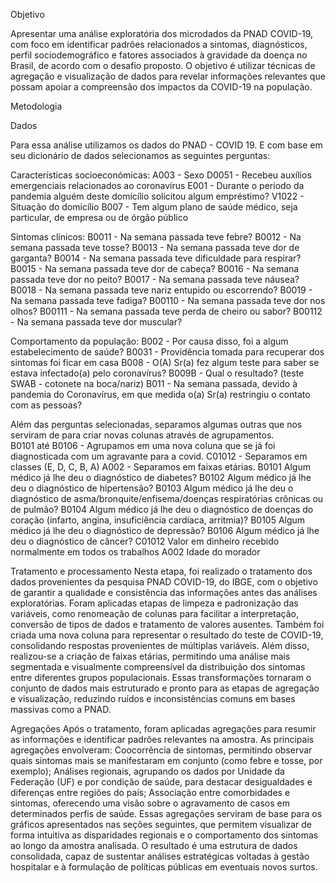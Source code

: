 Objetivo

Apresentar uma análise exploratória dos microdados da PNAD COVID-19, com foco em identificar padrões relacionados a sintomas, diagnósticos, perfil sociodemográfico e fatores associados à gravidade da doença no Brasil, de acordo com o desafio proposto. O objetivo é utilizar técnicas de agregação e visualização de dados para revelar informações relevantes que possam apoiar a compreensão dos impactos da COVID-19 na população.

Metodologia

Dados

Para essa análise utilizamos os dados do PNAD - COVID 19. E com base em seu dicionário de dados selecionamos as seguintes perguntas:

Características socioeconómicas:
A003 - Sexo
D0051 - Recebeu auxílios emergenciais relacionados ao coronavírus
E001 - Durante o período da pandemia alguém deste domicílio solicitou algum empréstimo?
V1022 - Situação do domicílio
B007 - Tem algum plano de saúde médico, seja particular, de empresa ou de órgão público

Sintomas clínicos:
B0011 - Na semana passada teve febre?
B0012 - Na semana passada teve tosse?
B0013 - Na semana passada teve dor de garganta?
B0014 - Na semana passada teve dificuldade para respirar?
B0015 - Na semana passada teve dor de cabeça?
B0016 - Na semana passada teve dor no peito?
B0017 - Na semana passada teve náusea?
B0018 - Na semana passada teve nariz entupido ou escorrendo?
B0019 - Na semana passada teve fadiga?
B00110 - Na semana passada teve dor nos olhos?
B00111 - Na semana passada teve perda de cheiro ou sabor?
B00112 - Na semana passada teve dor muscular?

Comportamento da população:
B002 - Por causa disso, foi a algum estabelecimento de saúde?
B0031 - Providência tomada para recuperar dos sintomas foi ficar em casa
B008 - O(A) Sr(a) fez algum teste para saber se estava infectado(a) pelo coronavírus?
B009B - Qual o resultado? (teste SWAB - cotonete na boca/nariz)
B011 - Na semana passada, devido à pandemia do Coronavírus, em que medida o(a) Sr(a) restringiu o contato com as pessoas?
		
Além das perguntas selecionadas, separamos algumas outras que nos serviram de para criar novas colunas através de agrupamentos.  
B0101 até B0106 - Agrupamos em uma nova coluna que se já foi diagnosticada com um agravante para a covid.
C01012 - Separamos em classes (E, D, C, B, A)
A002  - Separamos em faixas etárias.
B0101 Algum médico já lhe deu o diagnóstico de diabetes?
B0102 Algum médico já lhe deu o diagnóstico de hipertensão?
B0103 Algum médico já lhe deu o diagnóstico de asma/bronquite/enfisema/doenças respiratórias crônicas ou de pulmão?
B0104 Algum médico já lhe deu o diagnóstico de doenças do coração (infarto, angina, insuficiência cardíaca, arritmia)?
B0105 Algum médico já lhe deu o diagnóstico de depressão?
B0106 Algum médico já lhe deu o diagnóstico de câncer?
C01012 Valor em dinheiro recebido normalmente em todos os trabalhos
A002 Idade do morador

Tratamento e processamento
Nesta etapa, foi realizado o tratamento dos dados provenientes da pesquisa PNAD COVID-19, do IBGE, com o objetivo de garantir a qualidade e consistência das informações antes das análises exploratórias.
Foram aplicadas etapas de limpeza e padronização das variáveis, como renomeação de colunas para facilitar a interpretação, conversão de tipos de dados e tratamento de valores ausentes. Também foi criada uma nova coluna para representar o resultado do teste de COVID-19, consolidando respostas provenientes de múltiplas variáveis.
Além disso, realizou-se a criação de faixas etárias, permitindo uma análise mais segmentada e visualmente compreensível da distribuição dos sintomas entre diferentes grupos populacionais.
Essas transformações tornaram o conjunto de dados mais estruturado e pronto para as etapas de agregação e visualização, reduzindo ruídos e inconsistências comuns em bases massivas como a PNAD.


Agregações
Após o tratamento, foram aplicadas agregações para resumir as informações e identificar padrões relevantes na amostra. As principais agregações envolveram:
Coocorrência de sintomas, permitindo observar quais sintomas mais se manifestaram em conjunto (como febre e tosse, por exemplo);
Análises regionais, agrupando os dados por Unidade da Federação (UF) e por condição de saúde, para destacar desigualdades e diferenças entre regiões do país;
Associação entre comorbidades e sintomas, oferecendo uma visão sobre o agravamento de casos em determinados perfis de saúde.
Essas agregações serviram de base para os gráficos apresentados nas seções seguintes, que permitem visualizar de forma intuitiva as disparidades regionais e o comportamento dos sintomas ao longo da amostra analisada.
O resultado é uma estrutura de dados consolidada, capaz de sustentar análises estratégicas voltadas à gestão hospitalar e à formulação de políticas públicas em eventuais novos surtos.


